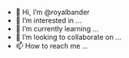 - 👋 Hi, I’m @royalbander
- 👀 I’m interested in ...
- 🌱 I’m currently learning ...
- 💞️ I’m looking to collaborate on ...
- 📫 How to reach me ...

<!---
royalbander/royalbander is a ✨ special ✨ repository because its `README.md` (this file) appears on your GitHub profile.
You can click the Preview link to take a look at your changes.
--->
